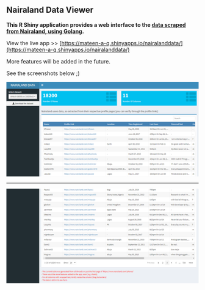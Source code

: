 ## Nairaland Data Viewer

**This R Shiny application provides a web interface to the [data scraped from Nairaland, using Golang](https://github.com/DISCRETEboi/nairaland-data-scrape).**

View the live app >> [https://mateen-a-q.shinyapps.io/nairalanddata/](https://mateen-a-q.shinyapps.io/nairalanddata/)

More features will be added in the future.

See the screenshots below ;)

![img1](media/screenshot3.png)

---

![img1](media/screenshot4.png)
